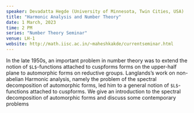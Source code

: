 ```yaml
---
speaker: Devadatta Hegde (University of Minnesota, Twin Cities, USA)
title: "Harmonic Analysis and Number Theory"
date: 1 March, 2023
time: 2 PM
series: "Number Theory Seminar"
venue: LH-1
website: http://math.iisc.ac.in/~maheshkakde/currentseminar.html
---
```


In the late 1950s, an important problem in number theory was to extend the notion of `$L$`-functions attached to cuspforms forms on the upper-half
plane to automorphic forms on reductive groups. Langlands’s work on non-abelian Harmonic analysis, namely the problem of the spectral decomposition of automorphic forms, led him to a general notion of `$L$`-functions
attached to cuspforms. We give an introduction to the spectral decomposition of automorphic forms and discuss some contemporary problems
